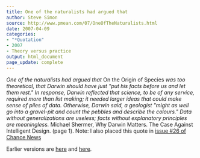 ```yaml
---
title: One of the naturalists had argued that
author: Steve Simon
source: http://www.pmean.com/07/OneOfTheNaturalists.html
date: 2007-04-09
categories:
- "*Quotation"
- 2007
- Theory versus practice
output: html_document
page_update: complete
---
```


*One of the naturalists had argued that* On the Origin of Species *was too theoretical, that Darwin should have just "put his facts before us and let them rest." In response, Darwin reflected that science, to be of any service, required more than list making; it needed larger ideas that could make sense of piles of data. Otherwise, Darwin said, a geologist "might as well go into a gravel-pit and count the pebbles and describe the colours." Data without generalizations are useless; facts without explanatory principles are meaningless.* Michael Shermer, Why Darwin Matters. The Case Against Intelligent Design. (page 1). Note: I also placed this quote in [issue #26 of Chance News][cha1]

Earlier versions are [here][sim1] and [here][sim2].

[sim1]: http://www.pmean.com/07/OneOfTheNaturalists.html
[sim2]: http://new.pmean.com/one-of-the-naturalists/


[cha1]: http://chance.dartmouth.edu/chancewiki/index.php/Chance_News_26
